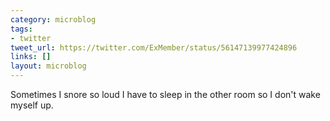 ```yaml
---
category: microblog
tags:
- twitter
tweet_url: https://twitter.com/ExMember/status/56147139977424896
links: []
layout: microblog
---
```

Sometimes I snore so loud I have to sleep in the other room so I don't wake myself up.
